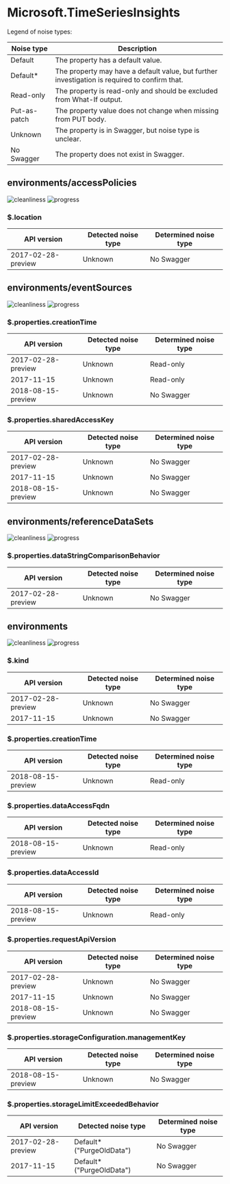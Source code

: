 # Microsoft.TimeSeriesInsights

Legend of noise types:

| Noise type   | Description                                                                                   |
| ------------ | --------------------------------------------------------------------------------------------- |
| Default      | The property has a default value.                                                             |
| Default*     | The property may have a default value, but further investigation is required to confirm that. |
| Read-only    | The property is read-only and should be excluded from What-If output.                         |
| Put-as-patch | The property value does not change when missing from PUT body.                                |
| Unknown      | The property is in Swagger, but noise type is unclear.                                        |
| No Swagger   | The property does not exist in Swagger.                                                       |

## environments/accessPolicies

![cleanliness](https://img.shields.io/badge/cleanliness-75.00%25%20(3%20/%204)-yellowgreen) ![progress](https://img.shields.io/badge/progress-0.00%25%20(0%20/%201)-red)

### \$.location

| API version        | Detected noise type | Determined noise type |
| ------------------ | ------------------- | --------------------- |
| 2017-02-28-preview | Unknown             | No Swagger            |

## environments/eventSources

![cleanliness](https://img.shields.io/badge/cleanliness-73.33%25%20(11%20/%2015)-yellowgreen) ![progress](https://img.shields.io/badge/progress-33.33%25%20(2%20/%206)-yellow)

### \$.properties.creationTime

| API version        | Detected noise type | Determined noise type |
| ------------------ | ------------------- | --------------------- |
| 2017-02-28-preview | Unknown             | Read-only             |
| 2017-11-15         | Unknown             | Read-only             |
| 2018-08-15-preview | Unknown             | No Swagger            |

### \$.properties.sharedAccessKey

| API version        | Detected noise type | Determined noise type |
| ------------------ | ------------------- | --------------------- |
| 2017-02-28-preview | Unknown             | No Swagger            |
| 2017-11-15         | Unknown             | No Swagger            |
| 2018-08-15-preview | Unknown             | No Swagger            |

## environments/referenceDataSets

![cleanliness](https://img.shields.io/badge/cleanliness-85.71%25%20(6%20/%207)-green) ![progress](https://img.shields.io/badge/progress-0.00%25%20(0%20/%201)-red)

### \$.properties.dataStringComparisonBehavior

| API version        | Detected noise type | Determined noise type |
| ------------------ | ------------------- | --------------------- |
| 2017-02-28-preview | Unknown             | No Swagger            |

## environments

![cleanliness](https://img.shields.io/badge/cleanliness-75.76%25%20(25%20/%2033)-yellowgreen) ![progress](https://img.shields.io/badge/progress-27.27%25%20(3%20/%2011)-orange)

### \$.kind

| API version        | Detected noise type | Determined noise type |
| ------------------ | ------------------- | --------------------- |
| 2017-02-28-preview | Unknown             | No Swagger            |
| 2017-11-15         | Unknown             | No Swagger            |

### \$.properties.creationTime

| API version        | Detected noise type | Determined noise type |
| ------------------ | ------------------- | --------------------- |
| 2018-08-15-preview | Unknown             | Read-only             |

### \$.properties.dataAccessFqdn

| API version        | Detected noise type | Determined noise type |
| ------------------ | ------------------- | --------------------- |
| 2018-08-15-preview | Unknown             | Read-only             |

### \$.properties.dataAccessId

| API version        | Detected noise type | Determined noise type |
| ------------------ | ------------------- | --------------------- |
| 2018-08-15-preview | Unknown             | Read-only             |

### \$.properties.requestApiVersion

| API version        | Detected noise type | Determined noise type |
| ------------------ | ------------------- | --------------------- |
| 2017-02-28-preview | Unknown             | No Swagger            |
| 2017-11-15         | Unknown             | No Swagger            |
| 2018-08-15-preview | Unknown             | No Swagger            |

### \$.properties.storageConfiguration.managementKey

| API version        | Detected noise type | Determined noise type |
| ------------------ | ------------------- | --------------------- |
| 2018-08-15-preview | Unknown             | No Swagger            |

### \$.properties.storageLimitExceededBehavior

| API version        | Detected noise type       | Determined noise type |
| ------------------ | ------------------------- | --------------------- |
| 2017-02-28-preview | Default* ("PurgeOldData") | No Swagger            |
| 2017-11-15         | Default* ("PurgeOldData") | No Swagger            |
